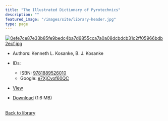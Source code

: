 ```yaml
---
title: "The Illustrated Dictionary of Pyrotechnics"
description: ""
featured_image: "/images/site/library-header.jpg"
type: page
---
```


<a href="https://drive.google.com/file/d/1E-PCJGUIM9ylQS4KuNxWI6WnbKH5b_Wk/view" target="_blank">![0efe7ce87e33b85fe9bedc4ba7d6855cca7a0a08dcbdcb31c2ff05966bdb2ecf.jpg](/images/library/0efe7ce87e33b85fe9bedc4ba7d6855cca7a0a08dcbdcb31c2ff05966bdb2ecf.jpg)</a>
* Authors: Kenneth L. Kosanke, B. J. Kosanke
* IDs:
  * ISBN: <a href="https://www.worldcat.org/isbn/9781889526010" target="_blank">9781889526010</a>
  * Google: <a href="https://books.google.com/books?id=e7XjCvof60QC" target="_blank">e7XjCvof60QC</a>
* <a href="https://drive.google.com/file/d/1E-PCJGUIM9ylQS4KuNxWI6WnbKH5b_Wk/view" target="_blank">View</a>

* [Download](https://drive.google.com/uc?export=download&id=1E-PCJGUIM9ylQS4KuNxWI6WnbKH5b_Wk) (1.6 MB)

<br />[Back to library](/library/)
